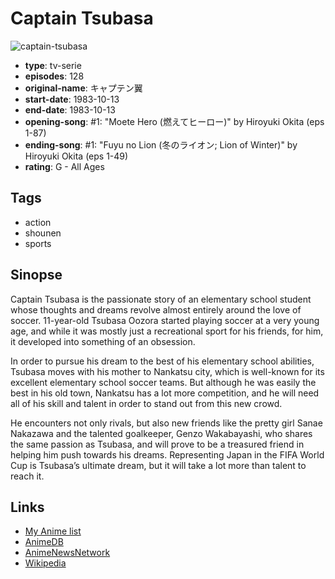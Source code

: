 # Captain Tsubasa

![captain-tsubasa](https://cdn.myanimelist.net/images/anime/9/26248.jpg)

-   **type**: tv-serie
-   **episodes**: 128
-   **original-name**: キャプテン翼
-   **start-date**: 1983-10-13
-   **end-date**: 1983-10-13
-   **opening-song**: #1: "Moete Hero (燃えてヒーロー)" by Hiroyuki Okita (eps 1-87)
-   **ending-song**: #1: "Fuyu no Lion (冬のライオン; Lion of Winter)" by Hiroyuki Okita (eps 1-49)
-   **rating**: G - All Ages

## Tags

-   action
-   shounen
-   sports

## Sinopse

Captain Tsubasa is the passionate story of an elementary school student whose thoughts and dreams revolve almost entirely around the love of soccer. 11-year-old Tsubasa Oozora started playing soccer at a very young age, and while it was mostly just a recreational sport for his friends, for him, it developed into something of an obsession.

In order to pursue his dream to the best of his elementary school abilities, Tsubasa moves with his mother to Nankatsu city, which is well-known for its excellent elementary school soccer teams. But although he was easily the best in his old town, Nankatsu has a lot more competition, and he will need all of his skill and talent in order to stand out from this new crowd.

He encounters not only rivals, but also new friends like the pretty girl Sanae Nakazawa and the talented goalkeeper, Genzo Wakabayashi, who shares the same passion as Tsubasa, and will prove to be a treasured friend in helping him push towards his dreams. Representing Japan in the FIFA World Cup is Tsubasa’s ultimate dream, but it will take a lot more than talent to reach it.

## Links

-   [My Anime list](https://myanimelist.net/anime/2116/Captain_Tsubasa)
-   [AnimeDB](http://anidb.info/perl-bin/animedb.pl?show=anime&aid=505)
-   [AnimeNewsNetwork](http://www.animenewsnetwork.com/encyclopedia/anime.php?id=916)
-   [Wikipedia](http://en.wikipedia.org/wiki/Captain_Tsubasa)
